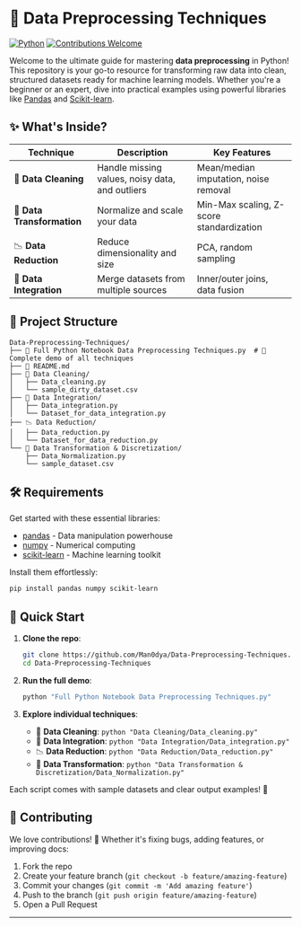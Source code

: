 
# 🚀 Data Preprocessing Techniques

[![Python](https://img.shields.io/badge/Python-3.7+-blue.svg)](https://www.python.org/)
[![Contributions Welcome](https://img.shields.io/badge/Contributions-Welcome-brightgreen.svg)](https://github.com/Man0dya/Data-Preprocessing-Techniques/pulls)

Welcome to the ultimate guide for mastering **data preprocessing** in Python! This repository is your go-to resource for transforming raw data into clean, structured datasets ready for machine learning models. Whether you're a beginner or an expert, dive into practical examples using powerful libraries like [Pandas](https://pandas.pydata.org/) and [Scikit-learn](https://scikit-learn.org/).

## ✨ What's Inside?

| Technique | Description | Key Features |
|-----------|-------------|--------------|
| 🧹 **Data Cleaning** | Handle missing values, noisy data, and outliers | Mean/median imputation, noise removal |
| 🔄 **Data Transformation** | Normalize and scale your data | Min-Max scaling, Z-score standardization |
| 📉 **Data Reduction** | Reduce dimensionality and size | PCA, random sampling |
| 🔗 **Data Integration** | Merge datasets from multiple sources | Inner/outer joins, data fusion |

## 📁 Project Structure

```
Data-Preprocessing-Techniques/
├── 📄 Full Python Notebook Data Preprocessing Techniques.py  # 🎯 Complete demo of all techniques
├── 📖 README.md
├── 🧹 Data Cleaning/
│   ├── Data_cleaning.py
│   └── sample_dirty_dataset.csv
├── 🔗 Data Integration/
│   ├── Data_integration.py
│   └── Dataset_for_data_integration.py
├── 📉 Data Reduction/
│   ├── Data_reduction.py
│   └── Dataset_for_data_reduction.py
└── 🔄 Data Transformation & Discretization/
    ├── Data_Normalization.py
    └── sample_dataset.csv
```

## 🛠️ Requirements

Get started with these essential libraries:

- [pandas](https://pandas.pydata.org/) - Data manipulation powerhouse
- [numpy](https://numpy.org/) - Numerical computing
- [scikit-learn](https://scikit-learn.org/) - Machine learning toolkit

Install them effortlessly:

```bash
pip install pandas numpy scikit-learn
```

## 🚀 Quick Start

1. **Clone the repo**:
   ```bash
   git clone https://github.com/Man0dya/Data-Preprocessing-Techniques.git
   cd Data-Preprocessing-Techniques
   ```

2. **Run the full demo**:
   ```bash
   python "Full Python Notebook Data Preprocessing Techniques.py"
   ```

3. **Explore individual techniques**:
   - 🧹 **Data Cleaning**: `python "Data Cleaning/Data_cleaning.py"`
   - 🔗 **Data Integration**: `python "Data Integration/Data_integration.py"`
   - 📉 **Data Reduction**: `python "Data Reduction/Data_reduction.py"`
   - 🔄 **Data Transformation**: `python "Data Transformation & Discretization/Data_Normalization.py"`

Each script comes with sample datasets and clear output examples! 🎉

## 🤝 Contributing

We love contributions! 🌟 Whether it's fixing bugs, adding features, or improving docs:

1. Fork the repo
2. Create your feature branch (`git checkout -b feature/amazing-feature`)
3. Commit your changes (`git commit -m 'Add amazing feature'`)
4. Push to the branch (`git push origin feature/amazing-feature`)
5. Open a Pull Request

---
